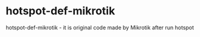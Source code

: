# hotspot-def-mikrotik
hotspot-def-mikrotik - it is original code made by Mikrotik after run hotspot
